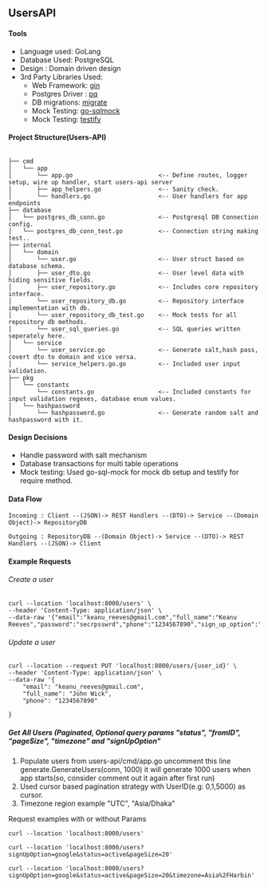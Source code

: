 ## UsersAPI

#### Tools

* Language used: GoLang
* Database Used: PostgreSQL
* Design       : Domain driven design
* 3rd Party Libraries Used:
  * Web Framework: [gin](https://github.com/gin-gonic/gin)
  * Postgres Driver : [pq](https://pkg.go.dev/github.com/lib/pq#section-readme)
  * DB migrations: [migrate](https://github.com/golang-migrate/migrate)
  * Mock Testing: [go-sqlmock](https://github.com/DATA-DOG/go-sqlmock)
  * Mock Testing: [testify](https://github.com/stretchr/testify/)

#### Project Structure(Users-API)
```

├── cmd
│   └── app
│       └── app.go                        <-- Define routes, logger setup, wire up handler, start users-api server
│       ├── app_helpers.go                <-- Sanity check.
│       └── handlers.go                   <-- User handlers for app endpoints
├── database
│   └── postgres_db_conn.go               <-- Postgresql DB Connection config.
│   └── postgres_db_conn_test.go          <-- Connection string making test..
├── internal
│   └── domain
│       └── user.go                       <-- User struct based on database schema.
│       ├── user_dto.go                   <-- User level data with hiding sensitive fields.
│       ├── user_repository.go            <-- Includes core repository interface.
│       └── user_repository_db.go         <-- Repository interface implementation with db.
│       └── user_repository_db_test.go    <-- Mock tests for all repository db methods.
│       └── user_sql_queries.go           <-- SQL queries written seperately here.
│   └── service
│       └── user_service.go               <-- Generate salt,hash pass, covert dto to domain and vice versa.
│       └── service_helpers.go.go         <-- Included user input validation.
├── pkg
│   └── constants
│       └── constants.go                  <-- Included constants for input validation regexes, database enum values.
│   └── hashpassword
│       └── hashpassword.go               <-- Generate random salt and hashpassword with it.
```

#### Design Decisions

* Handle password with salt mechanism
* Database transactions for multi table operations
* Mock testing: Used go-sql-mock for mock db setup and testify for require method.

#### Data Flow

    Incoming : Client --(JSON)-> REST Handlers --(DTO)-> Service --(Domain Object)-> RepositoryDB

    Outgoing : RepositoryDB --(Domain Object)-> Service --(DTO)-> REST Handlers --(JSON)-> Client


#### Example Requests

###### Create a user

```
curl --location 'localhost:8000/users' \
--header 'Content-Type: application/json' \
--data-raw '{"email":"keanu_reeves@gmail.com","full_name":"Keanu Reeves","password":"secrpsswrd","phone":"1234567890","sign_up_option":"general"}'
```

###### Update a user

```
curl --location --request PUT 'localhost:8000/users/{user_id}' \
--header 'Content-Type: application/json' \
--data-raw '{
	"email": "keanu_reeves@gmail.com",
	"full_name": "John Wick",
    "phone": "1234567890"
	
}

```

##### Get All Users (Paginated, Optional query params "status", "fromID", "pageSize", "timezone" and "signUpOption"

1. Populate users from users-api/cmd/app.go
   uncomment this line generate.GenerateUsers(conn, 1000)
   it will generate 1000 users when app starts(so, consider comment out it again after first run)
2. Used cursor based pagination strategy with UserID(e.g: 0,1,5000) as cursor.
3. Timezone region example "UTC", "Asia/Dhaka"

Request examples with or without Params

```
curl --location 'localhost:8000/users'

curl --location 'localhost:8000/users?signUpOption=google&status=active&pageSize=20'

curl --location 'localhost:8000/users?signUpOption=google&status=active&pageSize=20&timezone=Asia%2FHarbin'

```
